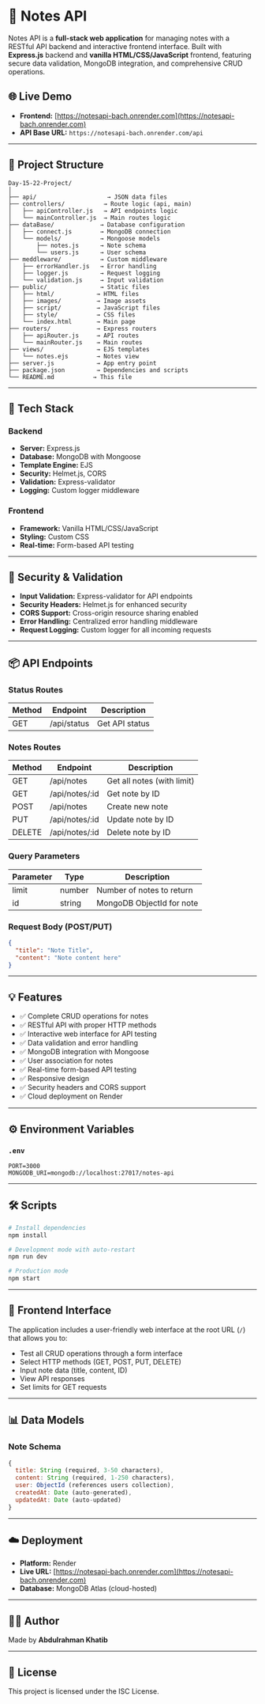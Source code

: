 # 🔸 Notes API

Notes API is a **full-stack web application** for managing notes with a RESTful API backend and interactive frontend interface. Built with **Express.js** backend and **vanilla HTML/CSS/JavaScript** frontend, featuring secure data validation, MongoDB integration, and comprehensive CRUD operations.

## 🌐 Live Demo

- **Frontend:** [https://notesapi-bach.onrender.com](https://notesapi-bach.onrender.com)
- **API Base URL:** `https://notesapi-bach.onrender.com/api`

---

## 📁 Project Structure

```
Day-15-22-Project/
│
├── api/                    → JSON data files
├── controllers/           → Route logic (api, main)
│   ├── apiController.js   → API endpoints logic
│   └── mainController.js  → Main routes logic
├── dataBase/             → Database configuration
│   ├── connect.js        → MongoDB connection
│   └── models/           → Mongoose models
│       ├── notes.js      → Note schema
│       └── users.js      → User schema
├── meddleware/           → Custom middleware
│   ├── errorHandler.js   → Error handling
│   ├── logger.js         → Request logging
│   └── validation.js     → Input validation
├── public/               → Static files
│   ├── html/            → HTML files
│   ├── images/          → Image assets
│   ├── script/          → JavaScript files
│   ├── style/           → CSS files
│   └── index.html       → Main page
├── routers/             → Express routers
│   ├── apiRouter.js     → API routes
│   └── mainRouter.js    → Main routes
├── views/               → EJS templates
│   └── notes.ejs        → Notes view
├── server.js            → App entry point
├── package.json         → Dependencies and scripts
└── README.md           → This file
```

---

## 🚀 Tech Stack

### Backend

- **Server:** Express.js
- **Database:** MongoDB with Mongoose
- **Template Engine:** EJS
- **Security:** Helmet.js, CORS
- **Validation:** Express-validator
- **Logging:** Custom logger middleware

### Frontend

- **Framework:** Vanilla HTML/CSS/JavaScript
- **Styling:** Custom CSS
- **Real-time:** Form-based API testing

---

## 🔐 Security & Validation

- **Input Validation:** Express-validator for API endpoints
- **Security Headers:** Helmet.js for enhanced security
- **CORS Support:** Cross-origin resource sharing enabled
- **Error Handling:** Centralized error handling middleware
- **Request Logging:** Custom logger for all incoming requests

---

## 📦 API Endpoints

### Status Routes

| Method | Endpoint    | Description    |
| ------ | ----------- | -------------- |
| GET    | /api/status | Get API status |

### Notes Routes

| Method | Endpoint       | Description                |
| ------ | -------------- | -------------------------- |
| GET    | /api/notes     | Get all notes (with limit) |
| GET    | /api/notes/:id | Get note by ID             |
| POST   | /api/notes     | Create new note            |
| PUT    | /api/notes/:id | Update note by ID          |
| DELETE | /api/notes/:id | Delete note by ID          |

### Query Parameters

| Parameter | Type   | Description               |
| --------- | ------ | ------------------------- |
| limit     | number | Number of notes to return |
| id        | string | MongoDB ObjectId for note |

### Request Body (POST/PUT)

```json
{
  "title": "Note Title",
  "content": "Note content here"
}
```

---

## 💡 Features

- ✅ Complete CRUD operations for notes
- ✅ RESTful API with proper HTTP methods
- ✅ Interactive web interface for API testing
- ✅ Data validation and error handling
- ✅ MongoDB integration with Mongoose
- ✅ User association for notes
- ✅ Real-time form-based API testing
- ✅ Responsive design
- ✅ Security headers and CORS support
- ✅ Cloud deployment on Render

---

## ⚙️ Environment Variables

### `.env`

```env
PORT=3000
MONGODB_URI=mongodb://localhost:27017/notes-api
```

---

## 🛠️ Scripts

```bash
# Install dependencies
npm install

# Development mode with auto-restart
npm run dev

# Production mode
npm start
```

---

## 🎨 Frontend Interface

The application includes a user-friendly web interface at the root URL (`/`) that allows you to:

- Test all CRUD operations through a form interface
- Select HTTP methods (GET, POST, PUT, DELETE)
- Input note data (title, content, ID)
- View API responses
- Set limits for GET requests

---

## 📊 Data Models

### Note Schema

```javascript
{
  title: String (required, 3-50 characters),
  content: String (required, 1-250 characters),
  user: ObjectId (references users collection),
  createdAt: Date (auto-generated),
  updatedAt: Date (auto-updated)
}
```

---

## ☁️ Deployment

- **Platform:** Render
- **Live URL:** [https://notesapi-bach.onrender.com](https://notesapi-bach.onrender.com)
- **Database:** MongoDB Atlas (cloud-hosted)

---

## 🧑‍💻 Author

Made by **Abdulrahman Khatib**

---

## 📝 License

This project is licensed under the ISC License.
